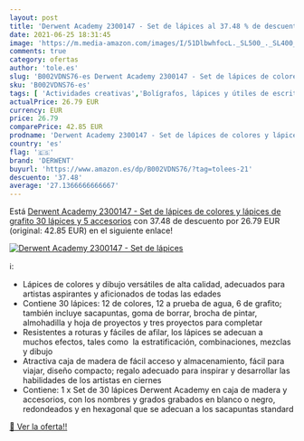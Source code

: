 ```yaml
---
layout: post
title: 'Derwent Academy 2300147 - Set de lápices al 37.48 % de descuento'
date: 2021-06-25 18:31:45
image: 'https://m.media-amazon.com/images/I/51DlbwhfocL._SL500_._SL400_.jpg'
comments: true
category: ofertas
author: 'tole.es'
slug: 'B002VDNS76-es Derwent Academy 2300147 - Set de lápices de colores y...'
sku: 'B002VDNS76-es'
tags: [ 'Actividades creativas','Bolígrafos, lápices y útiles de escritura','Costura y manualidades','Dibujo','Hogar y cocina','Juegos de dibujo','Juegos de manualidades','Juegos de pintura para niños','Juguetes','Juguetes y juegos','Lápices','Lápices de madera','Oficina y papelería','derwent','lápices', ]
actualPrice: 26.79 EUR
currency: EUR
price: 26.79
comparePrice: 42.85 EUR
prodname: 'Derwent Academy 2300147 - Set de lápices de colores y lápices de grafito  30 lápices y 5 accesorios'
country: 'es'
flag: '🇪🇸'
brand: 'DERWENT'
buyurl: 'https://www.amazon.es/dp/B002VDNS76/?tag=tolees-21'
descuento: '37.48'
average: '27.1366666666667'
---
```


Está [Derwent Academy 2300147 - Set de lápices de colores y lápices de grafito  30 lápices y 5 accesorios](https://www.amazon.es/dp/B002VDNS76/?tag=tolees-21) con 37.48 de descuento por 26.79 EUR (original: 42.85 EUR) en el siguiente enlace!

[![Derwent Academy 2300147 - Set de lápices](https://m.media-amazon.com/images/I/51DlbwhfocL._SL500_._SL400_.jpg)](https://www.amazon.es/dp/B002VDNS76/?tag=tolees-21)

ℹ️:

- Lápices de colores y dibujo versátiles de alta calidad, adecuados para artistas aspirantes y aficionados de todas las edades
- Contiene 30 lápices: 12 de colores, 12 a prueba de agua, 6 de grafito; también incluye sacapuntas, goma de borrar, brocha de pintar, almohadilla y hoja de proyectos y tres proyectos para completar
- Resistentes a roturas y fáciles de afilar, los lápices se adecuan a muchos efectos, tales como  la estratificación, combinaciones, mezclas y dibujo
- Atractiva caja de madera de fácil acceso y almacenamiento, fácil para viajar, diseño compacto; regalo adecuado para inspirar y desarrollar las habilidades de los artistas en ciernes
- Contiene: 1 x Set de 30 lápices Derwent Academy en caja de madera y accesorios, con los nombres y grados grabados en blanco o negro, redondeados y en hexagonal que se adecuan a los sacapuntas standard

[🛒 Ver la oferta!!](https://www.amazon.es/dp/B002VDNS76/?tag=tolees-21)
